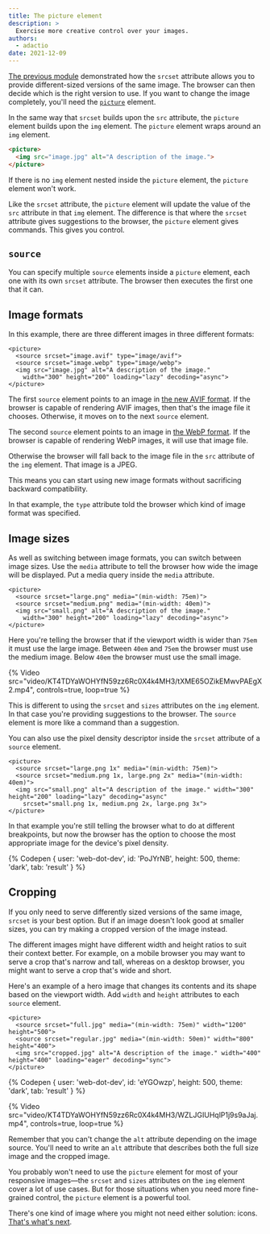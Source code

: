 ```yaml
---
title: The picture element
description: >
  Exercise more creative control over your images.
authors:
  - adactio
date: 2021-12-09
---
```


[The previous module](/learn/design/responsive-images/) demonstrated how the `srcset` attribute allows you to provide different-sized versions of the same image. The browser can then decide which is the right version to use. If you want to change the image completely, you'll need the [`picture`](https://developer.mozilla.org/docs/Web/HTML/Element/picture) element.

In the same way that `srcset` builds upon the `src` attribute, the `picture` element builds upon the `img` element. The `picture` element wraps around an `img` element.

```html
<picture>
  <img src="image.jpg" alt="A description of the image.">
</picture>
```

If there is no `img` element nested inside the `picture` element, the `picture` element won't work.

Like the `srcset` attribute, the `picture` element will update the value of the `src` attribute in that `img` element. The difference is that where the `srcset` attribute gives suggestions to the browser, the `picture` element gives commands. This gives you control. 

## `source`

You can specify multiple `source` elements inside a `picture` element, each one with its own `srcset` attribute. The browser then executes the first one that it can.

## Image formats

In this example, there are three different images in three different formats:

```html/1-2
<picture>
  <source srcset="image.avif" type="image/avif">
  <source srcset="image.webp" type="image/webp">
  <img src="image.jpg" alt="A description of the image." 
    width="300" height="200" loading="lazy" decoding="async">
</picture>
```

The first `source` element points to an image in [the new AVIF format](/compress-images-avif/). If the browser is capable of rendering AVIF images, then that's the image file it chooses. Otherwise, it moves on to the next `source` element.

The second `source` element points to an image in [the WebP format](/serve-images-webp/). If the browser is capable of rendering WebP images, it will use that image file.

Otherwise the browser will fall back to the image file in the `src` attribute of the `img` element. That image is a JPEG.

This means you can start using new image formats without sacrificing backward compatibility.

In that example, the `type` attribute told the browser which kind of image format was specified.

## Image sizes

As well as switching between image formats, you can switch between image sizes. Use the `media` attribute to tell the browser how wide the image will be displayed. Put a media query inside the `media` attribute.

```html/1-2
<picture>
  <source srcset="large.png" media="(min-width: 75em)">
  <source srcset="medium.png" media="(min-width: 40em)">
  <img src="small.png" alt="A description of the image." 
    width="300" height="200" loading="lazy" decoding="async">
</picture>
```

Here you're telling the browser that if the viewport width is wider than `75em` it must use the large image. Between `40em` and `75em` the browser must use the medium image. Below `40em` the browser must use the small image.

{% Video src="video/KT4TDYaWOHYfN59zz6Rc0X4k4MH3/tXME65OZikEMwvPAEgX2.mp4", controls=true, loop=true %}

This is different to using the `srcset` and `sizes` attributes on the `img` element. In that case you're providing suggestions to the browser. The `source` element is more like a command than a suggestion.

You can also use the pixel density descriptor inside the `srcset` attribute of a `source` element.

```html/1-2
<picture>
  <source srcset="large.png 1x" media="(min-width: 75em)">
  <source srcset="medium.png 1x, large.png 2x" media="(min-width: 40em)">
  <img src="small.png" alt="A description of the image." width="300" height="200" loading="lazy" decoding="async"
    srcset="small.png 1x, medium.png 2x, large.png 3x">
</picture>
```

In that example you're still telling the browser what to do at different breakpoints, but now the browser has the option to choose the most appropriate image for the device's pixel density.

{% Codepen {
 user: 'web-dot-dev',
 id: 'PoJYrNB',
 height: 500,
 theme: 'dark',
 tab: 'result'
} %}

## Cropping

If you only need to serve differently sized versions of the same image, `srcset` is your best option. But if an image doesn't look good at smaller sizes, you can try making a cropped version of the image instead.

The different images might have different width and height ratios to suit their context better. For example, on a mobile browser you may want to serve a crop that's narrow and tall, whereas on a desktop browser, you might want to serve a crop that's wide and short.

Here's an example of a hero image that changes its contents and its shape based on the viewport width. Add `width` and `height` attributes to each `source` element.

```html/1-2
<picture>
  <source srcset="full.jpg" media="(min-width: 75em)" width="1200" height="500">
  <source srcset="regular.jpg" media="(min-width: 50em)" width="800" height="400">
  <img src="cropped.jpg" alt="A description of the image." width="400" height="400" loading="eager" decoding="sync">
</picture>
```

{% Codepen {
 user: 'web-dot-dev',
 id: 'eYGOwzp',
 height: 500,
 theme: 'dark',
 tab: 'result'
} %}

{% Video src="video/KT4TDYaWOHYfN59zz6Rc0X4k4MH3/WZLJGIUHqlP1j9s9aJaj.mp4", controls=true, loop=true %}

Remember that you can't change the `alt` attribute depending on the image source. You'll need to write an `alt` attribute that describes both the full size image and the cropped image.

You probably won't need to use the `picture` element for most of your responsive images—the `srcset` and `sizes` attributes on the `img` element cover a lot of use cases. But for those situations when you need more fine-grained control, the `picture` element is a powerful tool.

There's one kind of image where you might not need either solution: icons. [That's what's next](/learn/design/icons/).
